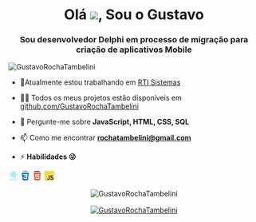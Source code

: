 <h1 align="center">Olá <img src="https://raw.githubusercontent.com/kaueMarques/kaueMarques/master/hi.gif" width="30px">, Sou o Gustavo</h1>
<h3 align="center">Sou desenvolvedor Delphi em processo de migração para criação de aplicativos Mobile</h3>
<p align="left"> <img src="https://komarev.com/ghpvc/?username=GustavoRochaTambelini" alt="GustavoRochaTambelini" /> </p>

- 🔭Atualmente estou trabalhando em [RTI Sistemas](https://www.facebook.com/sistemasrti/)

- 👨‍💻 Todos os meus projetos estão disponíveis em [github.com/GustavoRochaTambelini](https://github.com/GustavoRochaTambelini)

- 💬 Pergunte-me sobre **JavaScript, HTML, CSS, SQL**

- 📫 Como me encontrar **rochatambelini@gmail.com**

- ⚡ **Habilidades 😜**

<p align="left">
<img src="https://raw.githubusercontent.com/devicons/devicon/master/icons/react/react-original-wordmark.svg" alt="react" width="20" height="20"/>
<img src="https://raw.githubusercontent.com/devicons/devicon/master/icons/css3/css3-plain-wordmark.svg" alt="css3"  width="20" height="20"/>
<img src="https://raw.githubusercontent.com/devicons/devicon/master/icons/html5/html5-original-wordmark.svg" alt="html5"  width="20" height="20"/>
<img src="https://raw.githubusercontent.com/devicons/devicon/master/icons/javascript/javascript-original.svg" alt="javascript" width="20" height="20"/></p><p align="center">
<img src="https://github-readme-stats.vercel.app/api?username=GustavoRochaTambelini&show_icons=true" alt="GustavoRochaTambelini"/> 
</p>

<p align="center">
<a href="https://www.linkedin.com/in/gustavo-rocha-tambelini-335ab1145/" target="blank"><img align="center" src="https://cdn.jsdelivr.net/npm/simple-icons@3.0.1/icons/linkedin.svg" alt="GustavoRochaTambelini" height="20" width="20" /></a>
</p>


